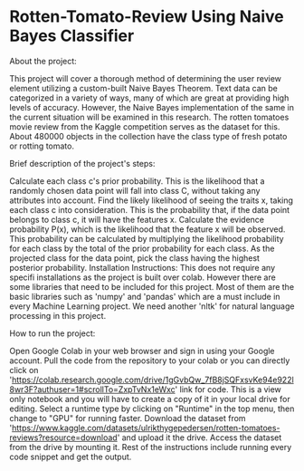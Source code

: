 # Rotten-Tomato-Review Using Naive Bayes Classifier


About the project: 

This project will cover a thorough method of determining the user review element utilizing a custom-built Naive Bayes Theorem.
Text data can be categorized in a variety of ways, many of which are great at providing high levels of accuracy.
However, the Naive Bayes implementation of the same in the current situation will be examined in this research.
The rotten tomatoes movie review from the Kaggle competition serves as the dataset for this.
About 480000 objects in the collection have the class type of fresh potato or rotting tomato.


Brief description of the project's steps:


Calculate each class c's prior probability. This is the likelihood that a randomly chosen data point will fall into class C, without taking any attributes into account.
Find the likely likelihood of seeing the traits x, taking each class c into consideration. This is the probability that, if the data point belongs to class c, it will have the features x.
Calculate the evidence probability P(x), which is the likelihood that the feature x will be observed. This probability can be calculated by multiplying the likelihood probability for each class by the total of the prior probability for each class.
As the projected class for the data point, pick the class having the highest posterior probability.
Installation Instructions: This does not require any specifi installations as the project is built over colab. However there are some libraries that need to be included for this project. Most of them are the basic libraries such as 'numpy' and 'pandas' which are a must include in every Machine Learning project. We need another 'nltk' for natural language processing in this project.


How to run the project: 

Open Google Colab in your web browser and sign in using your Google account.
Pull the code from the repository to your colab or you can directly click on 'https://colab.research.google.com/drive/1gGvbQw_7fB8jSQFxsvKe94e922l8wr3F?authuser=1#scrollTo=ZxpTvNx1eWxc' link for code.
This is a view only notebook and you will have to create a copy of it in your local drive for editing.
Select a runtime type by clicking on "Runtime" in the top menu, then change to "GPU" for running faster.
Download the dataset from 'https://www.kaggle.com/datasets/ulrikthygepedersen/rotten-tomatoes-reviews?resource=download' and upload it the drive. Access the dataset from the drive by mounting it.
Rest of the instructions include running every code snippet and get the output.

